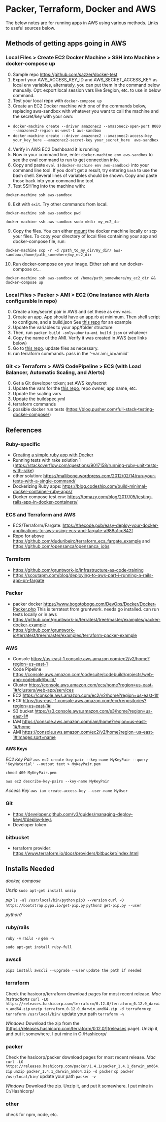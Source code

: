 # Packer, Terraform, Docker and AWS
The below notes are for running apps in AWS using various methods. Links to useful sources below.

## Methods of getting apps going in AWS
### Local Files > Create EC2 Docker Machine > SSH into Machine > docker-compose up
0. Sample repo https://github.com/sazzer/docker-test
1. Export your AWS_ACCESS_KEY_ID and AWS_SECRET_ACCESS_KEY as local env variables, alternately, you can put them in the command below manually. Opt: export local session vars like $region, etc. to use in below command.
2. Test your local repo with `docker-compose up`
3. Create an EC2 Docker machine with one of the commands below, replacing aws-sandbox with whatever you want to call the machine and the secret/key with your own: 
* `docker-machine create --driver amazonec2 --amazonec2-open-port 8000 --amazonec2-region us-west-1 aws-sandbox`
* `docker-machine create --driver amazonec2 --amazonec2-access-key your_key_here --amazonec2-secret-key your_secret_here  aws-sandbox`
4. Verify in AWS EC2 Dashboard it is running
5. Now in your command line, enter `docker-machine env aws-sandbox` to see the eval command to run to get connection info.
6. Copy and paste `eval $(docker-machine env aws-sandbox)` into your command line tool. If you don't get a result, try entering `bash` to use the bash shell. Several lines of variables should be shown. Copy and paste those back into your command line tool.
7. Test SSH'ing into the machine with:

`docker-machine ssh aws-sandbox`
 
 8. Exit with `exit`. Try other commands from local.
 
 `docker-machine ssh aws-sandbox pwd`
 
  `docker-machine ssh aws-sandbox sudo mkdir my_ec2_dir`

 
 9. Copy the files. You can either [mount](https://docs.docker.com/machine/reference/mount/) the docker machine locally or scp your files. 
 To copy your directory of local files containing your app and docker-compose file, run:
 
 `docker-machine scp -r -d /path_to_my_dir/my_dir/ aws-sandbox:/home/path_somewhere/my_ec2_dir`
 
 10. Run docker-compose on your image. Either ssh and run docker-compose or...
 
  `docker-machine ssh aws-sandbox cd /home/path_somewhere/my_ec2_dir && docker-compose up`


### Local Files > Packer > AMI > EC2 (One Instance with Alerts configurable in repo)
0. Create a key/secret pair in AWS and set these as env vars.
1. Create an app. App should have an app.rb at minimum. Then shell script to configure, and a build.json See [this repo](https://github.com/rustyrothwurt/terraform_ecs_docker/tree/master/packer_terraform/packer-docker-example) for an example
2. Update the variables to your app/folder structure
2. Then, run `packer build -only=ubuntu-ami build.json` or whatever
3. Copy the name of the AMI. Verify it was created in AWS (see links below)
4. Go to  [this repo](https://github.com/rustyrothwurt/terraform_ecs_docker/tree/master/packer_terraform/packer-docker-terraform-example). update files as necessary. 
5. run terraform commands. pass in the '-var ami_id=amiid' 

### Git <> Terraform > AWS CodePipeline > ECS (with Load Balancer, Automatic Scaling, and Alerts)
0. Get a Git developer token; set AWS key/secret
1. Update the vars for the [this repo](https://github.com/rustyrothwurt/terraform_ecs_docker/), repo owner, app name, etc.
2. Update the scaling vars.
3. Update the buildspec.yml
4. terraform commands
5. possible docker run tests (https://blog.pusher.com/full-stack-testing-docker-compose/)

## References
### Ruby-specific
* [Creating a simple ruby app with Docker](https://github.com/IcaliaLabs/guides/wiki/Creating-a-new-Rails-application-project-with-Docker)
* Running tests with rake solution 1 (https://stackoverflow.com/questions/9017158/running-ruby-unit-tests-with-rake)
* other solution: https://mallibone.wordpress.com/2012/02/14/run-your-tests-with-a-single-command/
* Dockerizing Ruby apps: https://blog.codeship.com/build-minimal-docker-container-ruby-apps/
* Docker compose test env: https://tomazy.com/blog/2017/05/testing-rails-app-in-docker-containers/

### ECS and Terraform and AWS
* ECS/Terraform/Fargate: https://thecode.pub/easy-deploy-your-docker-applications-to-aws-using-ecs-and-fargate-a988a1cc842f
* Repo for above https://github.com/duduribeiro/terraform_ecs_fargate_example and https://github.com/opensanca/opensanca_jobs

### Terraform
* https://github.com/gruntwork-io/infrastructure-as-code-training
* https://scoutapm.com/blog/deploying-to-aws-part-i-running-a-rails-app-on-fargate

### Packer
* packer docker https://www.bogotobogo.com/DevOps/Docker/Docker-Packer.php
This is terratest from gruntwork. needs go installed. can run tests locally or in aws
* https://github.com/gruntwork-io/terratest/tree/master/examples/packer-docker-example
* https://github.com/gruntwork-io/terratest/tree/master/examples/terraform-packer-example

### AWS
* Console https://us-east-1.console.aws.amazon.com/ec2/v2/home?region=us-east-1
* Code Pipeline https://console.aws.amazon.com/codesuite/codebuild/projects/web-app-codebuild/build/
* Cluster https://console.aws.amazon.com/ecs/home?region=us-east-1#/clusters/web-app/services
* EC2 https://console.aws.amazon.com/ec2/v2/home?region=us-east-1#
* ECR https://us-east-1.console.aws.amazon.com/ecr/repositories?region=us-east-1#
* S3 bucket https://s3.console.aws.amazon.com/s3/home?region=us-east-1#
* IAM  https://console.aws.amazon.com/iam/home?region=us-east-1#/home
* AMI https://console.aws.amazon.com/ec2/v2/home?region=us-east-1#Images:sort=name

#### AWS Keys
*EC2 Key Pair*
`aws ec2 create-key-pair --key-name MyKeyPair --query 'KeyMaterial' --output text > MyKeyPair.pem`

`chmod 400 MyKeyPair.pem`

`aws ec2 describe-key-pairs --key-name MyKeyPair`

*Access Key*
`aws iam create-access-key --user-name MyUser`


### Git
* https://developer.github.com/v3/guides/managing-deploy-keys/#deploy-keys
* Developer token 

### bitbucket
* terraform provider: https://www.terraform.io/docs/providers/bitbucket/index.html

## Installs Needed
*docker, compose*

*Unzip*
`sudo apt-get install unzip`

*pip*
`ls -al /usr/local/bin/python`
`pip3 --version`
`curl -O https://bootstrap.pypa.io/get-pip.py`
`python3 get-pip.py --user`

*python?*

### ruby/rails
`ruby -v`
`rails -v`
`gem -v`

`sudo apt-get install ruby-full`

### awscli
`pip3 install awscli --upgrade --user`
`update the path if needed`


### terraform
Check the hasicorp/terraform download pages for most recent release.
*Mac instructions*
`curl -LO https://releases.hashicorp.com/terraform/0.12.0/terraform_0.12.0_darwin_amd64.zip`
`unzip terraform_0.12.0_darwin_amd64.zip -d terraform`
`cp terraform /usr/local/bin/`
update your path
`terraform -v`

*Windows*
Download the zip from the [https://releases.hashicorp.com/terraform/0.12.0/](releases page).
Unzip it, and put it somewhere. I put mine in C:/Hashicorp/

### packer
Check the hasicorp/packer download pages for most recent release.
*Mac*
`curl -LO https://releases.hashicorp.com/packer/1.4.1/packer_1.4.1_darwin_amd64.zip`
`unzip packer_1.4.1_darwin_amd64.zip -d packer`
`cp packer /usr/local/bin/`
update your path
`packer -v`

*Windows*
Download the zip.
Unzip it, and put it somewhere. I put mine in C:/Hashicorp/

### other
check for npm, node, etc.
